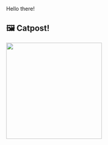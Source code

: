 Hello there!



## 🖼️ Catpost!

<sub>
    <img src="https://cdn2.thecatapi.com/images/3nk.jpg" height="256">
</sub>

